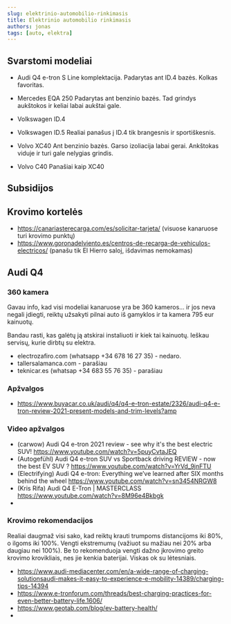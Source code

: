 ```yaml
---
slug: elektrinio-automobilio-rinkimasis
title: Elektrinio automobilio rinkimasis
authors: jonas
tags: [auto, elektra]
---
```


## Svarstomi modeliai

- Audi Q4 e-tron
S Line komplektacija. Padarytas ant ID.4 bazės. Kolkas favoritas.

- Mercedes EQA 250
Padarytas ant benzinio bazės. Tad grindys aukštokos ir keliai labai aukštai gale.

- Volkswagen ID.4

- Volkswagen ID.5
Realiai panašus į ID.4 tik brangesnis ir sportiškesnis.

- Volvo XC40
Ant benzinio bazės. Garso izoliacija labai gerai. Ankštokas viduje ir turi gale nelygias grindis. 

- Volvo C40
Panašiai kaip XC40

## Subsidijos

## Krovimo kortelės

- https://canariasterecarga.com/es/solicitar-tarjeta/ (visuose kanaruose turi krovimo punktų)
- https://www.goronadelviento.es/centros-de-recarga-de-vehiculos-electricos/ (panašu tik El Hierro saloj, išdavimas nemokamas)

## Audi Q4


### 360 kamera
Gavau info, kad visi modeliai kanaruose yra be 360 kameros... ir jos neva negali įdiegti, reiktų užsakyti pilnai auto iš gamyklos ir ta kamera 795 eur kainuotų.

Bandau rasti, kas galėtų ją atskirai instaliuoti ir kiek tai kainuotų. Ieškau servisų, kurie dirbtų su elektra.

- electrozafiro.com (whatsapp +34 678 16 27 35) - nedaro.
- tallersalamanca.com - parašiau
- teknicar.es (whatsap +34 683 55 76 35) - parašiau


### Apžvalgos
- https://www.buyacar.co.uk/audi/q4/q4-e-tron-estate/2326/audi-q4-e-tron-review-2021-present-models-and-trim-levels?amp

### Video apžvalgos
- (carwow) Audi Q4 e-tron 2021 review - see why it's the best electric SUV!
 https://www.youtube.com/watch?v=5puyCvtaJEQ 
- (Autogefühl) Audi Q4 e-tron SUV vs Sportback driving REVIEW - now the best EV SUV ? https://www.youtube.com/watch?v=YrVd_9jnFTU
- (Electrifying) Audi Q4 e-tron: Everything we’ve learned after SIX months behind the wheel https://www.youtube.com/watch?v=sn3454NRGW8
- (Kris Rifa) Audi Q4 E-Tron | MASTERCLASS https://www.youtube.com/watch?v=8M96e4Bkbgk
- 

### Krovimo rekomendacijos
Realiai daugmaž visi sako, kad reiktų krauti trumpoms distancijoms iki 80%, o ilgoms iki 100%. Vengti ekstremumų (važiuot su mažiau nei 20% arba daugiau nei 100%). Be to rekomenduoja vengti dažno įkrovimo greito krovimo krovikliais, nes jie kenkia baterijai. Viskas ok su lėtesniais.

- https://www.audi-mediacenter.com/en/a-wide-range-of-charging-solutionsaudi-makes-it-easy-to-experience-e-mobility-14389/charging-tips-14394
- https://www.e-tronforum.com/threads/best-charging-practices-for-even-better-battery-life.1606/
- https://www.geotab.com/blog/ev-battery-health/
- 

